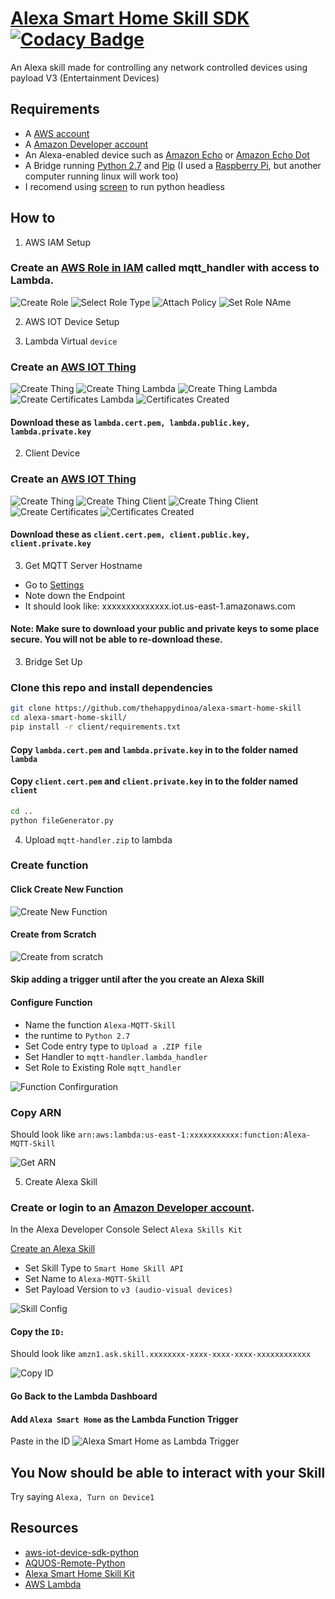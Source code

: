 # [Alexa Smart Home Skill SDK](https://thehappydinoa.github.io/alexa-smart-home-skill/) [![Codacy Badge](https://api.codacy.com/project/badge/Grade/7018503e342543838744da9b91ae23d7)](https://www.codacy.com/app/thehappydinoa/alexa-smart-home-skill?utm_source=github.com&amp;utm_medium=referral&amp;utm_content=thehappydinoa/alexa-smart-home-skill&amp;utm_campaign=Badge_Grade)
An Alexa skill made for controlling any network controlled devices using payload V3 (Entertainment Devices)

## Requirements 
* A [AWS account](https://aws.amazon.com/)
* A [Amazon Developer account](https://developer.amazon.com)
* An Alexa-enabled device such as [Amazon Echo](https://www.amazon.com/dp/B00X4WHP5E/) or [Amazon Echo Dot](https://www.amazon.com/dp/B01DFKC2SO/)
* A Bridge running [Python 2.7](https://www.python.org/downloads/) and [Pip](/installing-pip.md) (I used a [Raspberry Pi](https://www.raspberrypi.org/products/), but another computer running linux will work too)
* I recomend using [screen](/installing-screen.md) to run python headless

## How to
1. AWS IAM Setup

 ### Create an [AWS Role in IAM](https://console.aws.amazon.com/iam/homet) called mqtt_handler with access to Lambda.
![Create Role](https://s3.amazonaws.com/alexa-smart-home-skill/IAM+Management+Console+Create+new+Role+Edit.png "AWS Create Role")
![Select Role Type](https://s3.amazonaws.com/alexa-smart-home-skill/IAM+Management+Console+Select+Role+Type+Edit.png "AWS Select Role Type")
![Attach Policy](https://s3.amazonaws.com/alexa-smart-home-skill/IAM+Management+Console+Attach+Policy.png "AWS Attach Policy")
![Set Role NAme](https://s3.amazonaws.com/alexa-smart-home-skill/IAM+Management+Console+Set+role+name.png "AWS Set Role Name")
     
2. AWS IOT Device Setup

1. Lambda Virtual `device` 
### Create an [AWS IOT Thing](https://console.aws.amazon.com/iotv2/home#/thinghub)
![Create Thing](https://s3.amazonaws.com/alexa-smart-home-skill/AWS+IoT+Create+New+Thing.png "AWS Create IOT Thing")
![Create Thing Lambda](https://s3.amazonaws.com/alexa-smart-home-skill/AWS+IoT+Create+New+Thing_lambda.png "Lambda")
![Create Thing Lambda](https://s3.amazonaws.com/alexa-smart-home-skill/AWS+IoT+Create+New+Thing_lambda_pt2.png)
![Create Certificates Lambda](https://s3.amazonaws.com/alexa-smart-home-skill/AWS+IoT+Create+New+Thing_lambda_certificates.png)
![Certificates Created](https://s3.amazonaws.com/alexa-smart-home-skill/AWS+IoT+Create+New+Thing_lambda_certificates_created.png)
#### Download these as `lambda.cert.pem, lambda.public.key, lambda.private.key`
2. Client Device
### Create an [AWS IOT Thing](https://console.aws.amazon.com/iotv2/home#/thinghub)
![Create Thing](https://s3.amazonaws.com/alexa-smart-home-skill/AWS+IoT+Create+New+Thing_client.png "AWS Create IOT Thing")
![Create Thing Client](https://s3.amazonaws.com/alexa-smart-home-skill/AWS+IoT+Create+New+Thing_client_pt2.png "Client")
![Create Thing Client](https://s3.amazonaws.com/alexa-smart-home-skill/AWS+IoT+Create+New+Thing_client_pt3.png "Client")
![Create Certificates](https://s3.amazonaws.com/alexa-smart-home-skill/AWS+IoT+Create+New+Thing_client_certificates.png)
![Certificates Created](https://s3.amazonaws.com/alexa-smart-home-skill/AWS+IoT+Create+New+Thing_lambda_certificates_created.png "Client")
#### Download these as `client.cert.pem, client.public.key, client.private.key`
3. Get MQTT Server Hostname
* Go to [Settings](https://console.aws.amazon.com/iotv2/home#/settings)
* Note down the Endpoint
* It should look like: xxxxxxxxxxxxxx.iot.us-east-1.amazonaws.com

#### Note: Make sure to download your public and private keys to some place secure. You will not be able to re-download these.
	
3. Bridge Set Up

### Clone this repo and install dependencies
```bash
git clone https://github.com/thehappydinoa/alexa-smart-home-skill
cd alexa-smart-home-skill/
pip install -r client/requirements.txt
```
	
#### Copy `lambda.cert.pem` and `lambda.private.key` in to the folder named `lambda`

#### Copy `client.cert.pem` and `client.private.key` in to the folder named `client`
	
```bash
cd ..
python fileGenerator.py
```

4. Upload `mqtt-handler.zip` to lambda

### Create function
#### Click Create New Function
![Create New Function](https://s3.amazonaws.com/alexa-smart-home-skill/Lambda+Management+Console+Create+Function.png "Create Function")
#### Create from Scratch
![Create from scratch](https://s3.amazonaws.com/alexa-smart-home-skill/Lambda+Management+Console+From+Scratch.png "Create from scratch")
#### Skip adding a trigger until after the you create an Alexa Skill
#### Configure Function
* Name the function `Alexa-MQTT-Skill`
* the runtime to `Python 2.7`
* Set Code entry type to `Upload a .ZIP file`
* Set Handler to `mqtt-handler.lambda_handler`
* Set Role to Existing Role `mqtt_handler`
	
![Function Confirguration](https://s3.amazonaws.com/alexa-smart-home-skill/Lambda+Management+Console+Function+Config.png "Function Confirguration")
### Copy ARN
Should look like `arn:aws:lambda:us-east-1:xxxxxxxxxxx:function:Alexa-MQTT-Skill`
	
![Get ARN](https://s3.amazonaws.com/alexa-smart-home-skill/Lambda+Management+Console+Get+ARN.png "Get ARN")

5. Create Alexa Skill
	
### Create or login to an [Amazon Developer account](https://developer.amazon.com/edw/home.html#/).  
In the Alexa Developer Console Select `Alexa Skills Kit`
	
[Create an Alexa Skill](https://developer.amazon.com/public/solutions/alexa/alexa-skills-kit/docs/developing-an-alexa-skill-as-a-lambda-function) 
* Set Skill Type to `Smart Home Skill API`
* Set Name to `Alexa-MQTT-Skill`
* Set Payload Version to `v3 (audio-visual devices)`
	
![Skill Config](https://s3.amazonaws.com/alexa-smart-home-skill/Alexa+Skill+Info.png "Skill Config")
#### Copy the `ID:` 
Should look like `amzn1.ask.skill.xxxxxxxx-xxxx-xxxx-xxxx-xxxxxxxxxxxx`
	
![Copy ID](https://s3.amazonaws.com/alexa-smart-home-skill/Alexa+Skill+ID.png "Copy ID")
#### Go Back to the Lambda Dashboard
#### Add `Alexa Smart Home` as the Lambda Function Trigger
Paste in the ID
![Alexa Smart Home as Lambda Trigger](https://s3.amazonaws.com/alexa-smart-home-skill/Set+Trigger+Lambda+Function.png "Alexa Smart Home as Lambda Trigger")

## You Now should be able to interact with your Skill 
Try saying `Alexa, Turn on Device1`

## Resources
* [aws-iot-device-sdk-python](https://github.com/aws/aws-iot-device-sdk-python)
* [AQUOS-Remote-Python](https://github.com/thehappydinoa/AQUOS-Remote-Python)
* [Alexa Smart Home Skill Kit](https://developer.amazon.com/public/solutions/alexa/alexa-skills-kit/overviews/understanding-the-smart-home-skill-api)
* [AWS Lambda](http://docs.aws.amazon.com/lambda/latest/dg/welcome.html)
